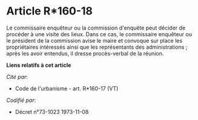 # Article R*160-18

Le commissaire enquêteur ou la commission d'enquête peut décider de procéder à une visite des lieux. Dans ce cas, le
commissaire enquêteur ou le président de la commission avise le maire et convoque sur place les propriétaires intéressés
ainsi que les représentants des administrations ; après les avoir entendus, il dresse procès-verbal de la réunion.

**Liens relatifs à cet article**

_Cité par_:

  - Code de l'urbanisme - art. R*160-17 (VT)

_Codifié par_:

  - Décret n°73-1023 1973-11-08

